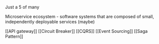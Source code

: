 Just a 5 of many

Microservice ecosystem - software systems that are composed of small, independently deployable services (maybe)

[[API gateway]]
[[Circuit Breaker]]
[[CQRS]]
[[Event Sourcing]]
[[Saga Pattern]]